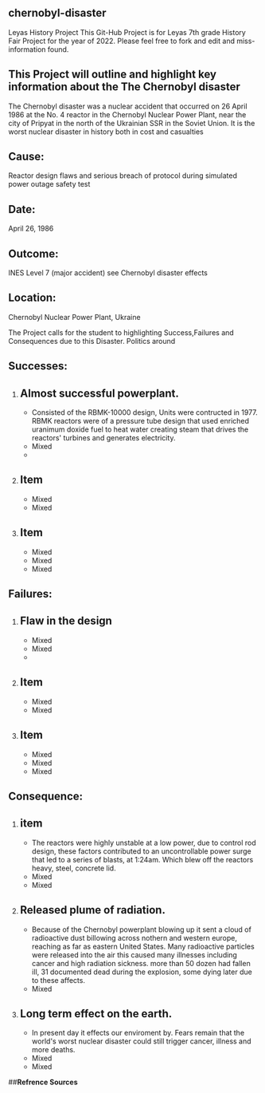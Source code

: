 ## chernobyl-disaster
Leyas History Project 
This Git-Hub Project is for Leyas 7th grade History Fair Project for the year of 2022. Please feel free to fork and edit and miss-information found.

## This Project will outline and highlight key information about the The Chernobyl disaster 
The Chernobyl disaster was a nuclear accident that occurred on 26 April 1986 at the No. 4 reactor in the Chernobyl Nuclear Power Plant, near the city of Pripyat in the north of the Ukrainian SSR in the Soviet Union. It is the worst nuclear disaster in history both in cost and casualties 

## **Cause:** 

Reactor design flaws and serious breach of protocol during simulated power outage safety test

## **Date:** 

April 26, 1986

## **Outcome:** 

INES Level 7 (major accident) see Chernobyl disaster effects

## **Location:** 

Chernobyl Nuclear Power Plant, Ukraine

The Project calls for the student to highlighting Success,Failures and Consequences due to this Disaster. Politics around 

## **Successes:**

1. ## Almost successful powerplant.
   * Consisted of the RBMK-10000 design, Units were contructed in 1977. RBMK reactors were of a pressure tube design that used enriched uranimum doxide fuel to heat water creating steam that drives the reactors' turbines and generates electricity.
   * Mixed
   * 
2. ## Item
   * Mixed
   * Mixed  
3. ## Item
   * Mixed
   * Mixed
   * Mixed


## **Failures:**

1. ## Flaw in the design
   * Mixed
   * Mixed
   * 
2. ## Item
   * Mixed
   * Mixed  
3. ## Item
   * Mixed
   * Mixed
   * Mixed


## **Consequence:**

1. ## item
   * The reactors were highly unstable at a low power, due to control rod design, these factors contributed to an uncontrollable power surge that led to a series of blasts, at 1:24am. Which blew off the reactors heavy, steel, concrete lid.
   * Mixed
   * Mixed
2. ## Released plume of radiation.
   * Because of the Chernobyl powerplant blowing up it sent a cloud of radioactive dust billowing across nothern and western europe, reaching as far as eastern United States. Many radioactive particles were released into the air this caused many illnesses including cancer and high radiation sickness. more than 50 dozen had fallen ill, 31 documented dead during the explosion, some dying later due to these affects.
   * Mixed
3. ## Long term effect on the earth.
   * In present day it effects our enviroment by. Fears remain that the world's worst nuclear disaster could still trigger cancer, illness and more deaths.
   * Mixed
   * Mixed


##**Refrence Sources**

[1]: http://example.com/ "Title"
[2]: http://example.org/ "Title"
